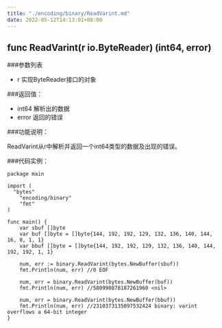 ```yaml
---
title: "./encoding/binary/ReadVarint.md"
date: 2022-05-12T14:13:01+08:00
---
```

## func ReadVarint(r io.ByteReader) (int64, error)

###参数列表

- r 实现ByteReader接口的对象

###返回值：

- int64 解析出的数据
- error 返回的错误

###功能说明：

ReadVarint从r中解析并返回一个int64类型的数据及出现的错误。

###代码实例：

    package main
    
    import (
      "bytes"
    	"encoding/binary"
    	"fmt"
    )
    
    func main() {
    	var sbuf []byte
    	var buf []byte = []byte{144, 192, 192, 129, 132, 136, 140, 144, 16, 0, 1, 1}
    	var bbuf []byte = []byte{144, 192, 192, 129, 132, 136, 140, 144, 192, 192, 1, 1}
    
    	num, err := binary.ReadVarint(bytes.NewBuffer(sbuf))
    	fmt.Println(num, err) //0 EOF
    
    	num, err = binary.ReadVarint(bytes.NewBuffer(buf))
    	fmt.Println(num, err) //580990878187261960 <nil>
    
    	num, err = binary.ReadVarint(bytes.NewBuffer(bbuf))
    	fmt.Println(num, err) //2310373135097532424 binary: varint overflows a 64-bit integer
    }
